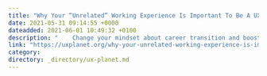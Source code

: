 ```yaml
---
title: "Why Your “Unrelated” Working Experience Is Important To Be A UX Designer?"
date: 2021-05-31 09:14:55 +0000
dateadded: 2021-06-01 10:49:32 +0100
description: "    Change your mindset about career transition and boost confidence!  Continue reading on UX Planet »  "
link: "https://uxplanet.org/why-your-unrelated-working-experience-is-important-to-be-a-ux-designer-90611ad1872e?source=rss----819cc2aaeee0---4"
category:
directory: _directory/ux-planet.md
---
```

